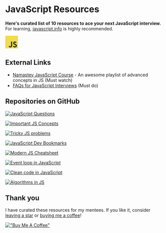# JavaScript Resources

**Here's curated list of 10 resources to ace your next JavaScript interview.** For learning, [javascript.info](https://javascript.info/) is highly recommended.

<code><img height="40" src="https://raw.githubusercontent.com/github/explore/80688e429a7d4ef2fca1e82350fe8e3517d3494d/topics/javascript/javascript.png"></code>

## External Links

- [Namastey JavaScript Course](https://www.youtube.com/watch?v=pN6jk0uUrD8) - An awesome playlist of advanced concepts in JS (Must watch)
- [FAQs for JavaScript Interviews](https://www.interviewbit.com/javascript-interview-questions/) (Must do)

## Repositories on GitHub

[![JavaScript Questions](https://github-readme-stats.vercel.app/api/pin/?username=lydiahallie&repo=javascript-questions)](https://github.com/lydiahallie/javascript-questions) 

[![Important JS Concepts](https://github-readme-stats.vercel.app/api/pin/?username=leonardomso&repo=33-js-concepts)](https://github.com/leonardomso/33-js-concepts)

[![Tricky JS problems](https://github-readme-stats.vercel.app/api/pin/?username=denysdovhan&repo=wtfjs)](https://github.com/denysdovhan/wtfjs)

[![JavaScript Dev Bookmarks](https://github-readme-stats.vercel.app/api/pin/?username=didicodes&repo=javascript-dev-bookmarks)](https://github.com/didicodes/javascript-dev-bookmarks)

[![Modern JS Cheatsheet](https://github-readme-stats.vercel.app/api/pin/?username=mbeaudru&repo=modern-js-cheatsheet)](https://github.com/mbeaudru/modern-js-cheatsheet)

[![Event loop in JavaScript](https://github-readme-stats.vercel.app/api/pin/?username=vinitshahdeo&repo=Event-Loop-In-JavaScript)](https://github.com/vinitshahdeo/Event-Loop-In-JavaScript)

[![Clean code in JavaScript](https://github-readme-stats.vercel.app/api/pin/?username=ryanmcdermott&repo=clean-code-javascript)](https://github.com/ryanmcdermott/clean-code-javascript)

[![Algorithms in JS](https://github-readme-stats.vercel.app/api/pin/?username=trekhleb&repo=javascript-algorithms)](https://github.com/trekhleb/javascript-algorithms)

## Thank you

I have curated these resources for my mentees. If you like it, consider [leaving a star](https://github.com/vinitshahdeo/JavaScript-Resources/stargazers) or [buying me a coffee](https://www.buymeacoffee.com/vinitshahdeo)!

[!["Buy Me A Coffee"](https://www.buymeacoffee.com/assets/img/custom_images/orange_img.png)](https://www.buymeacoffee.com/vinitshahdeo)
